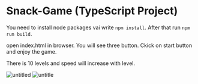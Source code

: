 # Snack-Game (TypeScript Project)

You need to install node packages vai write `npm install`. After that run `npm run build`.

open index.html in browser. You will see three button. Ckick on start button and enjoy the game.

There is 10 levels and speed will increase with level.


![untitled](https://user-images.githubusercontent.com/29102674/35182635-ef4fd696-fe02-11e7-946c-f8031aba6588.png)
![untitle](https://user-images.githubusercontent.com/29102674/35182636-f00209ba-fe02-11e7-89f5-8834ae959d19.png)
